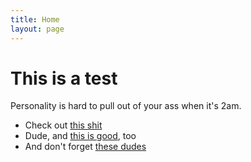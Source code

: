 ```yaml
---
title: Home
layout: page
---
```


# This is a test

Personality is hard to pull out of your ass when it's 2am.

* Check out [this shit](https://music.jordanthornquest.com)
* Dude, and [this is good](https://backyarduniverse.bandcamp.com/), too
* And don't forget [these dudes](https://mainsandmonitors.bandcamp.com)

